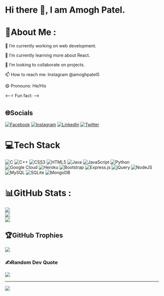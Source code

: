 # Hi there 👋, I am Amogh Patel.

# 💫About Me :
🔭 I’m currently working on web development.

🌱 I’m currently learning more about React.

👯 I’m looking to collaborate on projects.

📫 How to reach me: Instagram @amoghpatel5

😄 Pronouns: He/His

<--⚡ Fun fact: -->

## 🌐Socials
[![Facebook](https://img.shields.io/badge/Facebook-%231877F2.svg?logo=Facebook&logoColor=white)](https://facebook.com/amoghpatel5) [![Instagram](https://img.shields.io/badge/Instagram-%23E4405F.svg?logo=Instagram&logoColor=white)](https://instagram.com/amoghpatel5) [![LinkedIn](https://img.shields.io/badge/LinkedIn-%230077B5.svg?logo=linkedin&logoColor=white)](https://linkedin.com/in/amogh-patel-2001) [![Twitter](https://img.shields.io/badge/Twitter-%231DA1F2.svg?logo=Twitter&logoColor=white)](https://twitter.com/amoghpatel7) 

# 💻Tech Stack
![C](https://img.shields.io/badge/c-%2300599C.svg?style=for-the-badge&logo=c&logoColor=white) ![C++](https://img.shields.io/badge/c++-%2300599C.svg?style=for-the-badge&logo=c%2B%2B&logoColor=white) ![CSS3](https://img.shields.io/badge/css3-%231572B6.svg?style=for-the-badge&logo=css3&logoColor=white) ![HTML5](https://img.shields.io/badge/html5-%23E34F26.svg?style=for-the-badge&logo=html5&logoColor=white) ![Java](https://img.shields.io/badge/java-%23ED8B00.svg?style=for-the-badge&logo=java&logoColor=white) ![JavaScript](https://img.shields.io/badge/javascript-%23323330.svg?style=for-the-badge&logo=javascript&logoColor=%23F7DF1E) ![Python](https://img.shields.io/badge/python-3670A0?style=for-the-badge&logo=python&logoColor=ffdd54) ![Google Cloud](https://img.shields.io/badge/Google%20Cloud-%234285F4.svg?style=for-the-badge&logo=google-cloud&logoColor=white) ![Heroku](https://img.shields.io/badge/heroku-%23430098.svg?style=for-the-badge&logo=heroku&logoColor=white) ![Bootstrap](https://img.shields.io/badge/bootstrap-%23563D7C.svg?style=for-the-badge&logo=bootstrap&logoColor=white) ![Express.js](https://img.shields.io/badge/express.js-%23404d59.svg?style=for-the-badge&logo=express&logoColor=%2361DAFB) ![jQuery](https://img.shields.io/badge/jquery-%230769AD.svg?style=for-the-badge&logo=jquery&logoColor=white) ![NodeJS](https://img.shields.io/badge/node.js-6DA55F?style=for-the-badge&logo=node.js&logoColor=white) ![MySQL](https://img.shields.io/badge/mysql-%2300f.svg?style=for-the-badge&logo=mysql&logoColor=white) ![SQLite](https://img.shields.io/badge/sqlite-%2307405e.svg?style=for-the-badge&logo=sqlite&logoColor=white) ![MongoDB](https://img.shields.io/badge/MongoDB-%234ea94b.svg?style=for-the-badge&logo=mongodb&logoColor=white)
# 📊GitHub Stats :
![](https://github-readme-stats.vercel.app/api?username=AmoghPatel1&theme=radical&hide_border=false&include_all_commits=false&count_private=false)<br/>
![](https://github-readme-streak-stats.herokuapp.com/?user=AmoghPatel1&theme=radical&hide_border=false)<br/>
![](https://github-readme-stats.vercel.app/api/top-langs/?username=AmoghPatel1&theme=radical&hide_border=false&include_all_commits=false&count_private=false&layout=compact)

## 🏆GitHub Trophies
![](https://github-profile-trophy.vercel.app/?username=AmoghPatel1&theme=onedark&no-frame=false&no-bg=false&margin-w=4)

### ✍️Random Dev Quote
![](https://quotes-github-readme.vercel.app/api?type=horizontal&theme=radical)

<!-- ### 😂Random Dev Meme
<img src="https://random-memer.herokuapp.com/" width="512px"/> -->

---
[![](https://visitcount.itsvg.in/api?id=AmoghPatel1&icon=0&color=0)](https://visitcount.itsvg.in)


